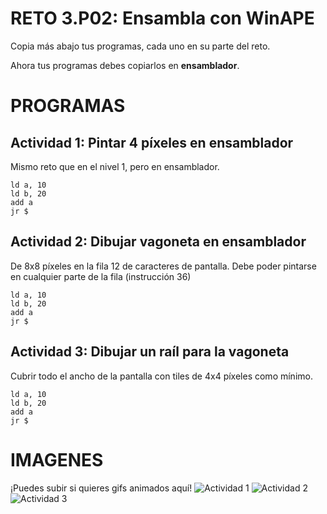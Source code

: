 # RETO 3.P02: Ensambla con WinAPE
Copia más abajo tus programas, cada uno en su parte del reto.

Ahora tus programas debes copiarlos en **ensamblador**.

# PROGRAMAS

## Actividad 1: Pintar 4 píxeles en ensamblador
Mismo reto que en el nivel 1, pero en ensamblador.
```
ld a, 10
ld b, 20
add a
jr $
```

## Actividad 2: Dibujar vagoneta en ensamblador
De 8x8 píxeles en la fila 12 de caracteres de pantalla.
Debe poder pintarse en cualquier parte de la fila (instrucción 36)
```
ld a, 10
ld b, 20
add a
jr $

```

## Actividad 3: Dibujar un raíl para la vagoneta
Cubrir todo el ancho de la pantalla con tiles de 4x4 píxeles como mínimo.
```
ld a, 10
ld b, 20
add a
jr $

```

# IMAGENES
¡Puedes subir si quieres gifs animados aquí!
![Actividad 1](/tuimagen1.gif)
![Actividad 2](/tuimagen2.gif)
![Actividad 3](/tuimagen3.gif)
